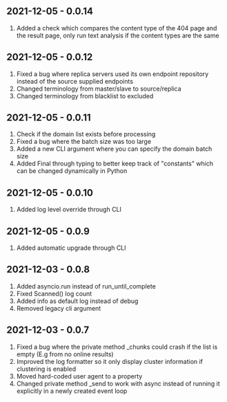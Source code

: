 ## 2021-12-05 - 0.0.14

1. Added a check which compares the content type of the 404 page and the result page, only run text analysis if the content types are the same

## 2021-12-05 - 0.0.12

1. Fixed a bug where replica servers used its own endpoint repository instead of the source supplied endpoints
2. Changed terminology from master/slave to source/replica
3. Changed terminology from blacklist to excluded

## 2021-12-05 - 0.0.11

1. Check if the domain list exists before processing
2. Fixed a bug where the batch size was too large
3. Added a new CLI argument where you can specify the domain batch size
4. Added Final through typing to better keep track of "constants" which can be changed dynamically in Python

## 2021-12-05 - 0.0.10

1. Added log level override through CLI

## 2021-12-05 - 0.0.9

1. Added automatic upgrade through CLI

## 2021-12-03 - 0.0.8

1. Added asyncio.run instead of run_until_complete
2. Fixed Scanned() log count
3. Added info as default log instead of debug
4. Removed legacy cli argument

## 2021-12-03 - 0.0.7

1. Fixed a bug where the private method _chunks could crash if the list is empty (E.g from no online results)
2. Improved the log formatter so it only display cluster information if clustering is enabled
3. Moved hard-coded user agent to a property
4. Changed private method _send to work with async instead of running it explicitly in a newly created event loop